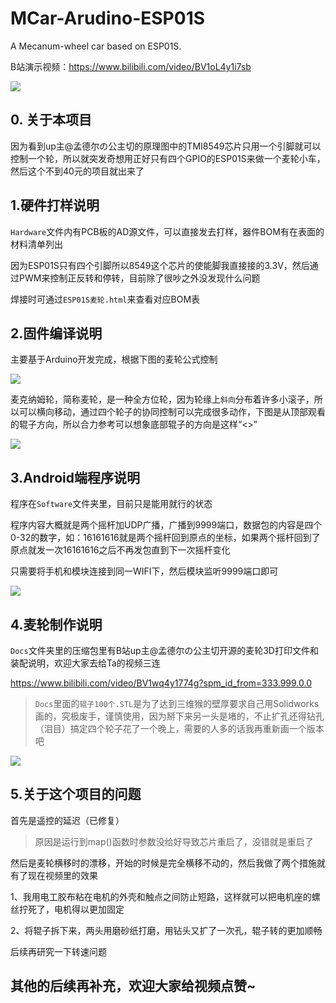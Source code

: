# MCar-Arudino-ESP01S
A Mecanum-wheel car based on ESP01S.

B站演示视频：https://www.bilibili.com/video/BV1oL4y1i7sb

![](/5.Img/img_1.jpg)

## 0. 关于本项目

因为看到up主@孟德尔の公主切的原理图中的TMI8549芯片只用一个引脚就可以控制一个轮，所以就突发奇想用正好只有四个GPIO的ESP01S来做一个麦轮小车，然后这个不到40元的项目就出来了



## 1.硬件打样说明

`Hardware`文件内有PCB板的AD源文件，可以直接发去打样，器件BOM有在表面的材料清单列出

因为ESP01S只有四个引脚所以8549这个芯片的使能脚我直接接的3.3V，然后通过PWM来控制正反转和停转，目前除了很吵之外没发现什么问题

焊接时可通过`ESP01S麦轮.html`来查看对应BOM表



## 2.固件编译说明

主要基于Arduino开发完成，根据下图的麦轮公式控制

![](/5.Img/麦轮公式.jpg)



麦克纳姆轮，简称麦轮，是一种全方位轮，因为轮缘上`斜向`分布着许多小滚子，所以可以横向移动，通过四个轮子的协同控制可以完成很多动作，下图是从顶部观看的辊子方向，所以合力参考可以想象底部辊子的方向是这样“<>”

![](/5.Img/麦轮控制.jpg)



## 3.Android端程序说明

程序在`Software`文件夹里，目前只是能用就行的状态

程序内容大概就是两个摇杆加UDP广播，广播到9999端口，数据包的内容是四个0-32的数字，如：16161616就是两个摇杆回到原点的坐标，如果两个摇杆回到了原点就发一次16161616之后不再发包直到下一次摇杆变化

只需要将手机和模块连接到同一WIFI下，然后模块监听9999端口即可

![](/5.Img/img_2.jpg)



## 4.麦轮制作说明

`Docs`文件夹里的压缩包里有B站up主@孟德尔の公主切开源的麦轮3D打印文件和装配说明，欢迎大家去给Ta的视频三连

https://www.bilibili.com/video/BV1wq4y1774g?spm_id_from=333.999.0.0



>  `Docs`里面的`辊子100个.STL`是为了达到三维猴的壁厚要求自己用Solidworks画的，究极废手，谨慎使用，因为掰下来另一头是堵的，不止扩孔还得钻孔（泪目）搞定四个轮子花了一个晚上，需要的人多的话我再重新画一个版本吧

![](/5.Img/img_3.jpg)



## 5.关于这个项目的问题

首先是遥控的延迟（已修复）

> 原因是运行到map()函数时参数没给好导致芯片重启了，没错就是重启了



然后是麦轮横移时的漂移，开始的时候是完全横移不动的，然后我做了两个措施就有了现在视频里的效果

1、我用电工胶布粘在电机的外壳和触点之间防止短路，这样就可以把电机座的螺丝拧死了，电机得以更加固定

2、将辊子拆下来，两头用磨砂纸打磨，用钻头又扩了一次孔，辊子转的更加顺畅

后续再研究一下转速问题



## 其他的后续再补充，欢迎大家给视频点赞~

